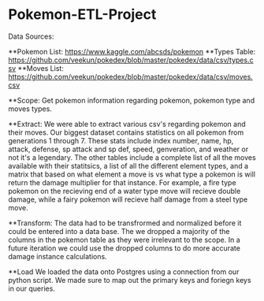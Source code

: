 # Pokemon-ETL-Project
Data Sources:

  **Pokemon List: https://www.kaggle.com/abcsds/pokemon
  **Types Table: https://github.com/veekun/pokedex/blob/master/pokedex/data/csv/types.csv
  **Moves List: https://github.com/veekun/pokedex/blob/master/pokedex/data/csv/moves.csv

**Scope: Get pokemon information regarding pokemon, pokemon type and moves types.

**Extract:
We were able to extract various csv's regarding pokemon and their moves. Our biggest dataset contains statistics on all pokemon from generations 1 through 7. These stats include index number, name, hp, attack, defense, sp attack and sp def, speed, genveration, and weather or not it's a legendary. The other tables include a complete list of all the moves available with their statitsics, a list of all the different element types, and a matrix that based on what element a move is vs what type a pokemon is will return the damage multiplier for that instance. For example, a fire type pokemon on the recieving end of a water type move will recieve double damage, while a fairy pokemon will recieve half damage from a steel type move.

**Transform:
The data had to be transfrormed and normalized before it could be entered into a data base. The we dropped a majority of the columns in the pokemon table as they were irrelevant to the scope. In a future iteration we could use the dropped columns to do more accurate damage instance calculations.

**Load
We loaded the data onto Postgres using a connection from our python script. We made sure to map out the primary keys and foriegn keys in our queries. 
